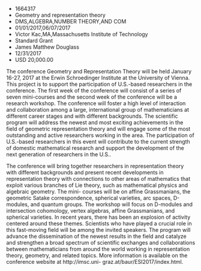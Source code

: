 
* 1664317
* Geometry and representation theory
* DMS,ALGEBRA,NUMBER THEORY,AND COM
* 01/01/2017,06/07/2017
* Victor Kac,MA,Massachusetts Institute of Technology
* Standard Grant
* James Matthew Douglass
* 12/31/2017
* USD 20,000.00

The conference Geometry and Representation Theory will be held January 16-27,
2017 at the Erwin Schroedinger Institute at the University of Vienna. This
project is to support the participation of U.S.-based researchers in the
conference. The first week of the conference will consist of a series of seven
mini-courses and the second week of the conference will be a research workshop.
The conference will foster a high level of interaction and collaboration among a
large, international group of mathematicians at different career stages and with
different backgrounds. The scientific program will address the newest and most
exciting achievements in the field of geometric representation theory and will
engage some of the most outstanding and active researchers working in the area.
The participation of U.S.-based researchers in this event will contribute to the
current strength of domestic mathematical research and support the development
of the next generation of researchers in the U.S..

The conference will bring together researchers in representation theory with
different backgrounds and present recent developments in representation theory
with connections to other areas of mathematics that exploit various branches of
Lie theory, such as mathematical physics and algebraic geometry. The mini-
courses will be on affine Grassmanians, the geometric Satake correspondence,
spherical varieties, arc spaces, D-modules, and quantum groups. The workshop
will focus on D-modules and intersection cohomology, vertex algebras, affine
Grassmanians, and spherical varieties. In recent years, there has been an
explosion of activity centered around these themes. Scientists who have played a
crucial role in this fast-moving field will be among the invited speakers. The
program will advance the dissemination of the newest results in the field and
catalyze and strengthen a broad spectrum of scientific exchanges and
collaborations between mathematicians from around the world working in
representation theory, geometry, and related topics. More information is
available on the conference website at http://imsc.uni-
graz.at/baur/ESI2017/index.html.
